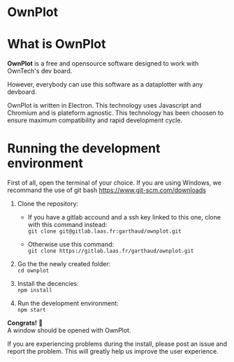 OwnPlot
=======

What is OwnPlot
===============

**OwnPlot** is a free and opensource software designed to work with OwnTech's dev board.

However, everybody can use this software as a dataplotter with any devboard.

OwnPlot is written in Electron. This technology uses Javascript and Chromium and is plateform agnostic.
This technology has been choosen to ensure maximum compatibility and rapid development cycle.

Running the development environment
===================================

First of all, open the terminal of your choice.
If you are using Windows, we recommand the use of git bash https://www.git-scm.com/downloads

1. Clone the repository:
    * If you have a gitlab accound and a ssh key linked to this one, clone with this command instead: \
    `git clone git@gitlab.laas.fr:garthaud/ownplot.git`

    * Otherwise use this command: \
    `git clone https://gitlab.laas.fr/garthaud/ownplot.git`

2. Go the the newly created folder: \
`cd ownplot`

3. Install the decencies: \
`npm install`

4. Run the development environment: \
`npm start`

**Congrats!** 🥳 \
A window should be opened with OwnPlot.

If you are experiencing problems during the install, please post an issue and report the problem. This will greatly help us improve the user experience.

